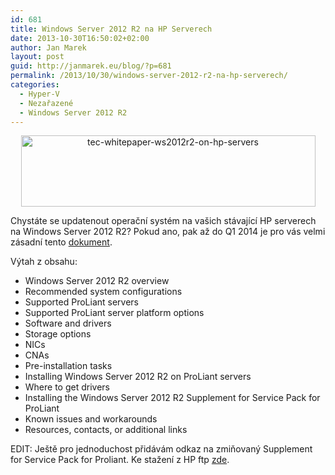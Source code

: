 ```yaml
---
id: 681
title: Windows Server 2012 R2 na HP Serverech
date: 2013-10-30T16:50:02+02:00
author: Jan Marek
layout: post
guid: http://janmarek.eu/blog/?p=681
permalink: /2013/10/30/windows-server-2012-r2-na-hp-serverech/
categories:
  - Hyper-V
  - Nezařazené
  - Windows Server 2012 R2
---
```

<p style="text-align: center;">
  <a href="http://h20195.www2.hp.com/V2/GetPDF.aspx%2F4AA4-7658ENW.pdf" target="_blank"><img class="aligncenter  wp-image-682" alt="tec-whitepaper-ws2012r2-on-hp-servers" src="http://janmarek.eu/wp-content/uploads/2013/10/tec-whitepaper-ws2012r2-on-hp-servers.png" width="471" height="114" /></a>
</p>

Chystáte se updatenout operační systém na vašich stávající HP serverech na Windows Server 2012 R2? Pokud ano, pak až do Q1 2014 je pro vás velmi zásadní tento [dokument](http://h20195.www2.hp.com/V2/GetPDF.aspx%2F4AA4-7658ENW.pdf).

Výtah z obsahu:

  * Windows Server 2012 R2 overview
  * Recommended system configurations
  * Supported ProLiant servers
  * Supported ProLiant server platform options
  * Software and drivers
  * Storage options
  * NICs
  * CNAs
  * Pre-installation tasks
  * Installing Windows Server 2012 R2 on ProLiant servers
  * Where to get drivers
  * Installing the Windows Server 2012 R2 Supplement for Service Pack for ProLiant
  * Known issues and workarounds
  * Resources, contacts, or additional links

EDIT: Ještě pro jednoduchost přidávám odkaz na zmiňovaný Supplement for Service Pack for Proliant. Ke stažení z HP ftp <a href="ftp://ftp.hp.com/pub/softlib2/software1/supportpack-generic/p1235385378/v89111/" target="_blank">zde</a>.

&nbsp;